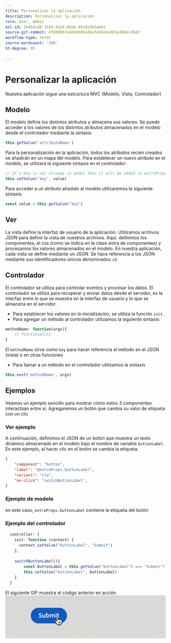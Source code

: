 ```yaml
---
title: Personalizar la aplicación
description: Personalizar la aplicación
role: User, Admin
exl-id: 3e454c48-2168-41a5-bbab-05c8a5b5aeb1
source-git-commit: 4f00d6b7ad45636618bafe92e643b3e288ec2643
workflow-type: tm+mt
source-wordcount: '336'
ht-degree: 0%

---
```


# Personalizar la aplicación

Nuestra aplicación sigue una estructura MVC (Modelo, Vista, Controlador)

## Modelo

El modelo define los distintos atributos y almacena sus valores. Se puede acceder a los valores de los distintos atributos almacenados en el modelo desde el controlador mediante la sintaxis

```typescript
this.getValue('attributeName')
```

Para la personalización en la aplicación, todos los atributos recién creados se añadirán en un mapa del modelo.
Para establecer un nuevo atributo en el modelo, se utilizará la siguiente sintaxis en el controlador:

```typescript
// If a key is not already in model then it will be added to extraProps
this.setValue('key', value)
```

Para acceder a un atributo añadido al modelo utilizaremos la siguiente sintaxis:

```typescript
const value = this.getValue("key")
```

## Ver

La vista define la interfaz de usuario de la aplicación. Utilizamos archivos JSON para definir la vista de nuestros archivos. Aquí, definimos los componentes, el css (como se indica en la clase extra de componentes) y procesamos los valores almacenados en el modelo.
En nuestra aplicación, cada vista se define mediante un JSON. Se hace referencia a los JSON mediante sus identificadores únicos denominados `id`.

## Controlador

El controlador se utiliza para controlar eventos y procesar los datos. El controlador se utiliza para recuperar y enviar datos desde el servidor, es la interfaz entre lo que se muestra en la interfaz de usuario y lo que se almacena en el servidor.

- Para establecer los valores en la inicialización, se utiliza la función `init`.
- Para agregar un método al controlador utilizamos la siguiente sintaxis:

```typescript
methodName: function(args){
    // functionality
}
```

El `methodName` sirve como `key` para hacer referencia al método en el JSON (vista) o en otras funciones

- Para llamar a un método en el controlador utilizamos la sintaxis

```typescript
this.next('methodName', args)
```

## Ejemplos

Veamos un ejemplo sencillo para mostrar cómo estos 3 componentes interactúan entre sí.
Agregaremos un botón que cambia su valor de etiqueta con un clic

### Ver ejemplo

A continuación, definimos el JSON de un botón que muestra un texto dinámico almacenado en el modelo bajo el nombre de variable `buttonLabel`.
En este ejemplo, al hacer clic en el botón se cambia la etiqueta.

```JSON
{
    "component": "button",
    "label": "@extraProps.buttonLabel",
    "variant": "cta",
    "on-click": "switchButtonLabel",
}
```

### Ejemplo de modelo

en este caso, `extraProps.buttonLabel` contiene la etiqueta del botón

### Ejemplo del controlador

```typescript
  controller: {
    init: function (context) {
      context.setValue("buttonLabel", "Submit")
    },

    switchButtonLabel(){
        const buttonLabel = this.getValue("buttonLabel") === "Submit"? "Cancel" : "Submit"
        this.setValue("buttonLabel", buttonLabel)
    }
  }
```

El siguiente GIF muestra el código anterior en acción
![personalización_básica](imgs/basic_customisation.gif "Botón de personalización básica")
